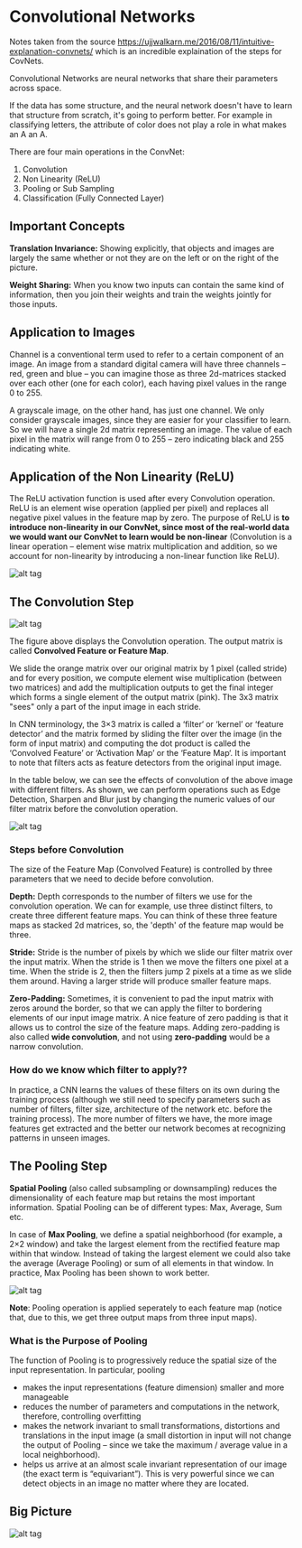 # Convolutional Networks

Notes taken from the source https://ujjwalkarn.me/2016/08/11/intuitive-explanation-convnets/ which is an incredible explaination of the
steps for CovNets.

Convolutional Networks are neural networks that share their parameters across space.

If the data has some structure, and the neural network doesn't have to learn that structure from scratch, it's going to perform better.
For example in classifying letters, the attribute of color does not play a role in what makes an A an A.

There are four main operations in the ConvNet:

1. Convolution
2. Non Linearity (ReLU)
3. Pooling or Sub Sampling
4. Classification (Fully Connected Layer)

## Important Concepts

**Translation Invariance:** Showing explicitly, that objects and images are largely the same whether or not they are on the left or on the right of the picture.

**Weight Sharing:** When you know two inputs can contain the same kind of information, then you join their weights and train the weights
jointly for those inputs.

## Application to Images

Channel is a conventional term used to refer to a certain component of an image. An image from a standard digital camera will have three channels – red, green and blue – you can imagine those as three 2d-matrices stacked over each other (one for each color), each having pixel values in the range 0 to 255.

A grayscale image, on the other hand, has just one channel. We only consider grayscale images, since they are easier for your classifier to
learn. So we will have a single 2d matrix representing an image. The value of each pixel in the matrix will range from 0 to 255 – zero indicating black and 255 indicating white.

## Application of the Non Linearity (ReLU)

The ReLU activation function is used after every Convolution operation. ReLU is an element wise operation (applied per pixel) and replaces all negative pixel values in the feature map by zero. The purpose of ReLU is **to introduce non-linearity in our ConvNet, since most of the real-world data we would want our ConvNet to learn would be non-linear** (Convolution is a linear operation – element wise matrix multiplication and addition, so we account for non-linearity by introducing a non-linear function like ReLU).

![alt tag](https://ujwlkarn.files.wordpress.com/2016/08/screen-shot-2016-08-07-at-6-18-19-pm.png?w=748)


## The Convolution Step

![alt tag](https://ujwlkarn.files.wordpress.com/2016/07/convolution_schematic.gif?w=268&h=196)

The figure above displays the Convolution operation. The output matrix is called **Convolved Feature or Feature Map**.

We slide the orange matrix over our original matrix by 1 pixel (called stride) and for every position, we compute element
wise multiplication (between two matrices) and add the multiplication outputs to get the final integer which forms a single
element of the output matrix (pink). The 3x3 matrix "sees" only a part of the input image in each stride.

In CNN terminology, the 3×3 matrix is called a ‘filter‘ or ‘kernel’ or ‘feature detector’ and the matrix formed by sliding the filter over the image (in the form of input matrix) and computing the dot product is called the ‘Convolved Feature’ or ‘Activation Map’ or the ‘Feature Map‘. It is important to note that filters acts as feature detectors from the original input image.

In the table below, we can see the effects of convolution of the above image with different filters. As shown, we can perform operations such as Edge Detection, Sharpen and Blur just by changing the numeric values of our filter matrix before the convolution operation.

![alt tag](https://ujwlkarn.files.wordpress.com/2016/08/screen-shot-2016-08-05-at-11-03-00-pm.png?w=342&h=562)

### Steps before Convolution

The size of the Feature Map (Convolved Feature) is controlled by three parameters that we need to decide before convolution.

**Depth:** Depth corresponds to the number of filters we use for the convolution operation. We can for example, use three
distinct filters, to create three different feature maps. You can think of these three feature maps as stacked 2d matrices, so,
the 'depth' of the feature map would be three.

**Stride:** Stride is the number of pixels by which we slide our filter matrix over the input matrix. When the stride is 1 then
we move the filters one pixel at a time. When the stride is 2, then the filters jump 2 pixels at a time as we slide them around.
Having a larger stride will produce smaller feature maps.

**Zero-Padding:** Sometimes, it is convenient to pad the input matrix with zeros around the border, so that we can apply the filter to bordering elements of our input image matrix. A nice feature of zero padding is that it allows us to control the size of the feature maps. Adding zero-padding is also called **wide convolution**, and not using **zero-padding** would be a narrow convolution.

### How do we know which filter to apply??

In practice, a CNN learns the values of these filters on its own during the training process (although we still need to specify parameters such as number of filters, filter size, architecture of the network etc. before the training process). The more number of filters we have, the more image features get extracted and the better our network becomes at recognizing patterns in unseen images.

## The Pooling Step

**Spatial Pooling** (also called subsampling or downsampling) reduces the dimensionality of each feature map but retains the most important information. Spatial Pooling can be of different types: Max, Average, Sum etc.

In case of **Max Pooling**, we define a spatial neighborhood (for example, a 2×2 window) and take the largest element from the rectified feature map within that window. Instead of taking the largest element we could also take the average (Average Pooling) or sum of all elements in that window. In practice, Max Pooling has been shown to work better.

![alt tag](https://ujwlkarn.files.wordpress.com/2016/08/screen-shot-2016-08-10-at-3-38-39-am.png?w=494)

**Note**: Pooling operation is applied seperately to each feature map (notice that, due to this, we get three output maps from three input maps).

### What is the Purpose of Pooling

The function of Pooling is to progressively reduce the spatial size of the input representation. In particular, pooling

- makes the input representations (feature dimension) smaller and more manageable
- reduces the number of parameters and computations in the network, therefore, controlling overfitting
- makes the network invariant to small transformations, distortions and translations in the input image (a small distortion in input will not change the output of Pooling – since we take the maximum / average value in a local neighborhood).
- helps us arrive at an almost scale invariant representation of our image (the exact term is “equivariant”). This is very powerful since we can detect objects in an image no matter where they are located.

## Big Picture

![alt tag](https://ujwlkarn.files.wordpress.com/2016/08/screen-shot-2016-08-08-at-2-26-09-am.png?w=748)


